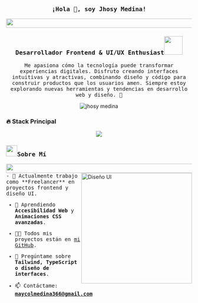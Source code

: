 <h3 align="center"><samp>¡Hola 👋, soy Jhosy Medina!</samp></h3>
<img src="https://i.imgur.com/dBaSKWF.gif" height="25" width="1000">
<h3 align="center"><samp>Desarrollador Frontend & UI/UX Enthusiast</samp><img src="https://media.giphy.com/media/WUlplcMpOCEmTGBtBW/giphy.gif" width="50"></h3>
<p align="center"><samp>Me apasiona cómo la tecnología puede transformar experiencias digitales. Disfruto creando interfaces intuitivas y atractivas, combinando diseño y código para construir productos que los usuarios amen. Siempre estoy explorando nuevas herramientas y tendencias en desarrollo web y diseño. 🚀</samp></p>
<p align="center"> 
 <img src="https://komarev.com/ghpvc/?username=jhosymedina&label=Visitas&color=0e75b6&style=flat" alt="jhosy medina" /> 
</p>

### 🔥 Stack Principal  
<div align="center">
  <img src="https://skillicons.dev/icons?i=js,ts,tailwind,css,figma,github,postgres,mysql,postman,dbeaver" />
</div>

<h3><img src="https://raw.githubusercontent.com/nixin72/nixin72/master/wave.gif" width="30px"><samp>Sobre Mí</samp></h3>
<img src="https://i.imgur.com/dBaSKWF.gif" height="25" width="1000">
<img align="right" alt="Diseño UI" width="300" src="https://user-images.githubusercontent.com/74038190/229223263-cf2e4b07-2615-4f87-9c38-e37600f8381a.gif">
<samp>
- 💼 Actualmente trabajo como **Freelancer** en proyectos frontend y diseño UI.  

- 🌱 Aprendiendo **Accesibilidad Web** y **Animaciones CSS avanzadas**.  

- 👨‍💻 Todos mis proyectos están en [mi GitHub](https://github.com/zunniga).  

- 💬 Pregúntame sobre **Tailwind, TypeScript o diseño de interfaces**.  

- 📫 Contáctame: **maycolmedina366@gmail.com**  

</samp>

